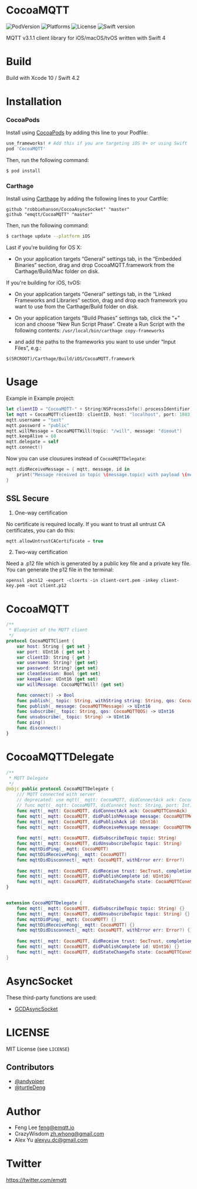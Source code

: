 CocoaMQTT
=========
![PodVersion](https://img.shields.io/cocoapods/v/CocoaMQTT.svg)
![Platforms](https://img.shields.io/cocoapods/p/CocoaMQTT.svg)
![License](https://img.shields.io/cocoapods/l/BadgeSwift.svg?style=flat)
![Swift version](https://img.shields.io/badge/swift-4.2-orange.svg)

MQTT v3.1.1 client library for iOS/macOS/tvOS  written with Swift 4


Build
=====

Build with Xcode 10 / Swift 4.2


Installation
=====
### CocoaPods
Install using [CocoaPods](http://cocoapods.org) by adding this line to your Podfile:

````ruby
use_frameworks! # Add this if you are targeting iOS 8+ or using Swift
pod 'CocoaMQTT'  
````
Then, run the following command:

```bash
$ pod install
```

### Carthage
Install using [Carthage](https://github.com/Carthage/Carthage) by adding the following lines to your Cartfile:

````
github "robbiehanson/CocoaAsyncSocket" "master"
github "emqtt/CocoaMQTT" "master"
````
Then, run the following command:

```bash
$ carthage update --platform iOS
```
Last if you're building for OS X:

- On your application targets “General” settings tab, in the “Embedded Binaries” section, drag and drop CocoaMQTT.framework from the Carthage/Build/Mac folder on disk.

If you're building for iOS, tvOS:

- On your application targets “General” settings tab, in the “Linked Frameworks and Libraries” section, drag and drop each framework you want to use from the Carthage/Build folder on disk.

- On your application targets “Build Phases” settings tab, click the “+” icon and choose “New Run Script Phase”. Create a Run Script with the following contents: 
`/usr/local/bin/carthage copy-frameworks`

- and add the paths to the frameworks you want to use under “Input Files”, e.g.:
```
$(SRCROOT)/Carthage/Build/iOS/CocoaMQTT.framework
```


Usage
=====

Example in Example project:

```swift
let clientID = "CocoaMQTT-" + String(NSProcessInfo().processIdentifier)
let mqtt = CocoaMQTT(clientID: clientID, host: "localhost", port: 1883)
mqtt.username = "test"
mqtt.password = "public"
mqtt.willMessage = CocoaMQTTWill(topic: "/will", message: "dieout")
mqtt.keepAlive = 60
mqtt.delegate = self
mqtt.connect()

```

Now you can use clousures instead of `CocoaMQTTDelegate`:

```swift 
mqtt.didReceiveMessage = { mqtt, message, id in
	print("Message received in topic \(message.topic) with payload \(message.string!)")           
}
```

## SSL Secure

1. One-way certification

No certificate is required locally.
If you want to trust all untrust CA certificates, you can do this:

```swift
mqtt.allowUntrustCACertificate = true
```

2. Two-way certification

Need a .p12 file which is generated by a public key file and a private key file. You can generate the p12 file in the terminal:

```
openssl pkcs12 -export -clcerts -in client-cert.pem -inkey client-key.pem -out client.p12
```



CocoaMQTT
==========

```swift
/**
 * Blueprint of the MQTT client
 */
protocol CocoaMQTTClient {
    var host: String { get set }
    var port: UInt16 { get set }
    var clientID: String { get }
    var username: String? {get set}
    var password: String? {get set}
    var cleanSession: Bool {get set}
    var keepAlive: UInt16 {get set}
    var willMessage: CocoaMQTTWill? {get set}

    func connect() -> Bool
    func publish(_ topic: String, withString string: String, qos: CocoaMQTTQOS, retained: Bool, dup: Bool) -> UInt16
    func publish(_ message: CocoaMQTTMessage) -> UInt16
    func subscribe(_ topic: String, qos: CocoaMQTTQOS) -> UInt16
    func unsubscribe(_ topic: String) -> UInt16
    func ping()
    func disconnect()
}
```


CocoaMQTTDelegate
=================

```swift
/**
 * MQTT Delegate
 */
@objc public protocol CocoaMQTTDelegate {
    /// MQTT connected with server
    // deprecated: use mqtt(_ mqtt: CocoaMQTT, didConnectAck ack: CocoaMQTTConnAck) to tell if connect to the server successfully
    // func mqtt(_ mqtt: CocoaMQTT, didConnect host: String, port: Int)
    func mqtt(_ mqtt: CocoaMQTT, didConnectAck ack: CocoaMQTTConnAck)
    func mqtt(_ mqtt: CocoaMQTT, didPublishMessage message: CocoaMQTTMessage, id: UInt16)
    func mqtt(_ mqtt: CocoaMQTT, didPublishAck id: UInt16)
    func mqtt(_ mqtt: CocoaMQTT, didReceiveMessage message: CocoaMQTTMessage, id: UInt16 )
    
    func mqtt(_ mqtt: CocoaMQTT, didSubscribeTopic topic: String)
    func mqtt(_ mqtt: CocoaMQTT, didUnsubscribeTopic topic: String)
    func mqttDidPing(_ mqtt: CocoaMQTT)
    func mqttDidReceivePong(_ mqtt: CocoaMQTT)
    func mqttDidDisconnect(_ mqtt: CocoaMQTT, withError err: Error?)
    
    func mqtt(_ mqtt: CocoaMQTT, didReceive trust: SecTrust, completionHandler: @escaping (Bool) -> Void)
    func mqtt(_ mqtt: CocoaMQTT, didPublishComplete id: UInt16)
    func mqtt(_ mqtt: CocoaMQTT, didStateChangeTo state: CocoaMQTTConnState)
}


extension CocoaMQTTDelegate {
    func mqtt(_ mqtt: CocoaMQTT, didSubscribeTopic topic: String) {}
    func mqtt(_ mqtt: CocoaMQTT, didUnsubscribeTopic topic: String) {}
    func mqttDidPing(_ mqtt: CocoaMQTT) {}
    func mqttDidReceivePong(_ mqtt: CocoaMQTT) {}
    func mqttDidDisconnect(_ mqtt: CocoaMQTT, withError err: Error?) {}
    
    func mqtt(_ mqtt: CocoaMQTT, didReceive trust: SecTrust, completionHandler: @escaping (Bool) -> Void) {}
    func mqtt(_ mqtt: CocoaMQTT, didPublishComplete id: UInt16) {}
    func mqtt(_ mqtt: CocoaMQTT, didStateChangeTo state: CocoaMQTTConnState) {}
}
```


AsyncSocket
=====================

These third-party functions are used:

* [GCDAsyncSocket](https://github.com/robbiehanson/CocoaAsyncSocket)


LICENSE
=======

MIT License (see `LICENSE`)

## Contributors

* [@andypiper](https://github.com/andypiper)
* [@turtleDeng](https://github.com/turtleDeng)


Author
======

- Feng Lee <feng@emqtt.io>
- CrazyWisdom <zh.whong@gmail.com>
- Alex Yu <alexyu.dc@gmail.com>


Twitter
======

https://twitter.com/emqtt

